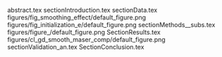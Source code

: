 abstract.tex
sectionIntroduction.tex
sectionData.tex
figures/fig_smoothing_effect/default_figure.png
figures/fig_initialization_e/default_figure.png
sectionMethods__subs.tex
figures/figure_/default_figure.png
SectionResults.tex
figures/cl_gd_smooth_maser_comp/default_figure.png
sectionValidation_an.tex
SectionConclusion.tex

